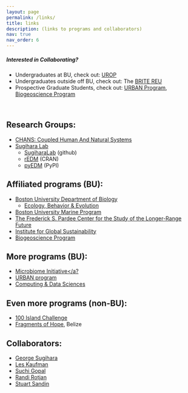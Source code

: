 ```yaml
---
layout: page
permalink: /links/
title: links
description: (links to programs and collaborators)
nav: true
nav_order: 6
---
```


<div class="card">
  <div class="card-body">
     <h5 class="card-title">Interested in Collaborating?</h5>
  </div>
  <ul class="list-group list-group-flush">
    <li class="list-group-item"> Undergraduates at BU, check out:
    <a href="https://www.bu.edu/urop/">UROP</a> </li>
    <li class="list-group-item"> Undergraduates outside off BU, check out:
    The <a href="https://sites.bu.edu/britereu/">BRITE REU</a> </li>
    <li class="list-group-item"> Prospective Graduate Students, check out:
    <a href="https://sites.bu.edu/urban/">URBAN Program</a>,
    <a href="https://www.bu.edu/bio-geo/">Biogeoscience Program</a> </li>
  </ul>
</div>

&nbsp;  

## Research Groups:

- <a href="https://www.chansmodels.org/">CHANS: Coupled Human And Natural Systems</a>
- <a href="https://deepeco.ucsd.edu/">Sugihara Lab</a>
    * <a href="https://github.com/SugiharaLab">SugiharaLab</a> (github)
    * <a href="https://cran.r-project.org/web/packages/rEDM/index.html">rEDM</a> (CRAN)
    * <a href="https://pypi.org/project/pyEDM/">pyEDM</a> (PyPI)

## Affiliated programs (BU):

- <a href="https://www.bu.edu/biology/">Boston University Department of Biology</a>
    * <a href="https://www.bu.edu/biology/research/ecology-behavior-and-evolution/">Ecology, Behavior & Evolution</a>
- <a href="https://www.bu.edu/bump/">Boston University Marine Program</a>
- <a href="https://www.bu.edu/pardee/">The Frederick S. Pardee Center for the Study of the Longer-Range Future</a>
- <a href="https://www.bu.edu/igs/">Institute for Global Sustainability</a>
- <a href="https://www.bu.edu/bio-geo/">Biogeoscience Program</a>

## More programs (BU):

- <a href="https://www.microbu.org/">Microbiome Initiative</a?
- <a href="https://sites.bu.edu/urban/">URBAN program</a>
- <a href="https://www.bu.edu/cds-faculty/programs-admissions/phd-degree/">Computing & Data Sciences</a>

## Even more programs (non-BU):

- <a href="https://100islandchallenge.org/">100 Island Challenge</a>
- <a href="http://fragmentsofhope.org/">Fragments of Hope</a>, Belize


## Collaborators:

- <a href="https://deepeco.ucsd.edu/sugihara/">George Sugihara</a>
- <a href="https://www.bu.edu/biology/people/profiles/les-kaufman/">Les Kaufman</a>
- <a href="https://www.bu.edu/earth/profiles/sucharita-gopal/">Suchi Gopal</a>
- <a href="https://sites.bu.edu/rotjanlab/">Randi Rotjan</a>
- <a href="https://sandinlab.ucsd.edu/">Stuart Sandin</a>